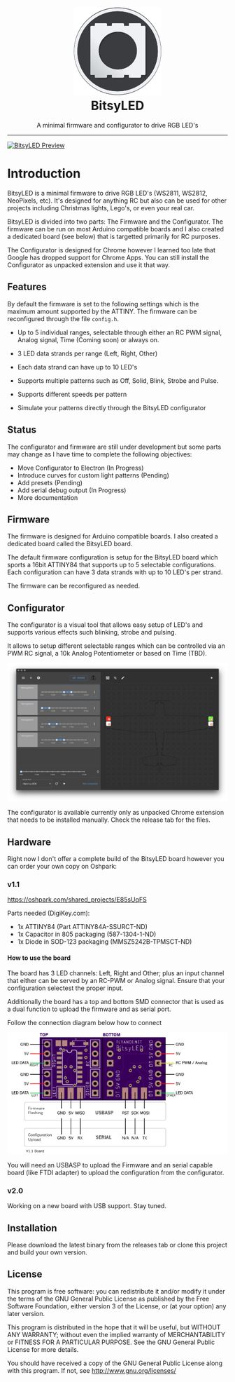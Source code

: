 <h1 align="center">
	<img width="200" height="200" src="docs/icon@3x.png" alt="BitsyLED">
	<br />
	BitsyLED 
</h1>
<p align="center">
	A minimal firmware and configurator to drive RGB LED's
</p>

---

[![BitsyLED Preview](https://img.youtube.com/vi/e7a4mR2vg3Y/0.jpg)](https://www.youtube.com/watch?v=e7a4mR2vg3Y)


# Introduction

BitsyLED is a minimal firmware to drive RGB LED's (WS2811, WS2812, NeoPixels, etc). It's designed for anything RC but also can be used for other projects including Christmas lights, Lego's, or even your real car.

BitsyLED is divided into two parts: The Firmware and the Configurator. The firmware can be run on most Arduino compatible boards and I also created a dedicated board (see below) that is targetted primarily for RC purposes.

The Configurator is designed for Chrome however I learned too late that Google has dropped support for Chrome Apps. You can still install the Configurator as unpacked extension and use it that way.


## Features

By default the firmware is set to the following settings which is the maximum amount supported by the ATTINY. The firmware can be reconfigured through the file `config.h`.

* Up to 5 individual ranges, selectable through either an RC PWM signal, Analog signal, Time (Coming soon) or always on.

* 3 LED data strands per range (Left, Right, Other)

* Each data strand can have up to 10 LED's

* Supports multiple patterns such as Off, Solid, Blink, Strobe and Pulse. 

* Supports different speeds per pattern

* Simulate your patterns directly through the BitsyLED configurator


## Status

The configurator and firmware are still under development but some parts may change as I have time to complete the following objectives:

- Move Configurator to Electron (In Progress)
- Introduce curves for custom light patterns (Pending)
- Add presets (Pending)
- Add serial debug output (In Progress)
- More documentation


## Firmware

The firmware is designed for Arduino compatible boards. I also created a dedicated board called the BitsyLED board.

The default firmware configuration is setup for the BitsyLED board which sports a 16bit ATTINY84 that supports up to 5 selectable configurations. Each configuration can have 3 data strands with up to 10 LED's per strand. 

The firmware can be reconfigured as needed.

## Configurator

The configurator is a visual tool that allows easy setup of LED's and supports various effects such blinking, strobe and pulsing.

It allows to setup different selectable ranges which can be controlled via an PWM RC signal, a 10k Analog Potentiometer or based on Time (TBD).

<img src="docs/screen_1.png">

The configurator is available currently only as unpacked Chrome extension that needs to be installed manually. Check the release tab for the files.


## Hardware

Right now I don't offer a complete build of the BitsyLED board however you can order your own copy on Oshpark:

### v1.1 

https://oshpark.com/shared_projects/E85sUqFS

Parts needed (DigiKey.com):

- 1x ATTINY84 (Part ATTINY84A-SSURCT-ND) 
- 1x Capacitor in 805 packaging (587-1304-1-ND) 
- 1x Diode in SOD-123 packaging (MMSZ5242B-TPMSCT-ND)


#### How to use the board

The board has 3 LED channels: Left, Right and Other; plus an input channel that either can be served by an RC-PWM or Analog signal. Ensure that your configuration selectest the proper input.

Additionally the board has a top and bottom SMD connector that is used as a dual function to upload the firmware and as serial port.

Follow the connection diagram below how to connect 

<img src="docs/board.png" />

You will need an USBASP to upload the Firmware and an serial capable board (like FTDI adapter) to upload the configuration from the configurator.

### v2.0

Working on a new board with USB support. Stay tuned.


## Installation

Please download the latest binary from the releases tab or clone this project and build your own version. 


## License

This program is free software: you can redistribute it and/or modify
it under the terms of the GNU General Public License as published by
the Free Software Foundation, either version 3 of the License, or
(at your option) any later version.

This program is distributed in the hope that it will be useful,
but WITHOUT ANY WARRANTY; without even the implied warranty of
MERCHANTABILITY or FITNESS FOR A PARTICULAR PURPOSE. See the
GNU General Public License for more details.

You should have received a copy of the GNU General Public License
along with this program. If not, see <http://www.gnu.org/licenses/>
